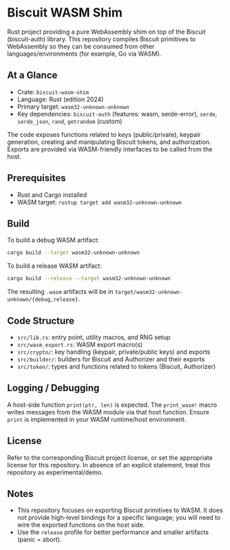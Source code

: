 # Biscuit WASM Shim

Rust project providing a pure WebAssembly shim on top of the Biscuit (biscuit-auth) library. This repository compiles Biscuit primitives to WebAssembly so they can be consumed from other languages/environments (for example, Go via WASM).

## At a Glance
- Crate: `biscuit-wasm-shim`
- Language: Rust (edition 2024)
- Primary target: `wasm32-unknown-unknown`
- Key dependencies: `biscuit-auth` (features: wasm, serde-error), `serde`, `serde_json`, `rand`, `getrandom` (custom)

The code exposes functions related to keys (public/private), keypair generation, creating and manipulating Biscuit tokens, and authorization. Exports are provided via WASM-friendly interfaces to be called from the host.

## Prerequisites
- Rust and Cargo installed
- WASM target: `rustup target add wasm32-unknown-unknown`

## Build
To build a debug WASM artifact:

```bash
cargo build --target wasm32-unknown-unknown
```

To build a release WASM artifact:

```bash
cargo build --release --target wasm32-unknown-unknown
```

The resulting `.wasm` artifacts will be in `target/wasm32-unknown-unknown/{debug,release}`.

## Code Structure
- `src/lib.rs`: entry point, utility macros, and RNG setup
- `src/wasm_export.rs`: WASM export macro(s)
- `src/crypto/`: key handling (keypair, private/public keys) and exports
- `src/builder/`: builders for Biscuit and Authorizer and their exports
- `src/token/`: types and functions related to tokens (Biscuit, Authorizer)

## Logging / Debugging
A host-side function `print(ptr, len)` is expected. The `print_wasm!` macro writes messages from the WASM module via that host function. Ensure `print` is implemented in your WASM runtime/host environment.

## License
Refer to the corresponding Biscuit project license, or set the appropriate license for this repository. In absence of an explicit statement, treat this repository as experimental/demo.

## Notes
- This repository focuses on exporting Biscuit primitives to WASM. It does not provide high-level bindings for a specific language; you will need to wire the exported functions on the host side.
- Use the `release` profile for better performance and smaller artifacts (panic = abort).
